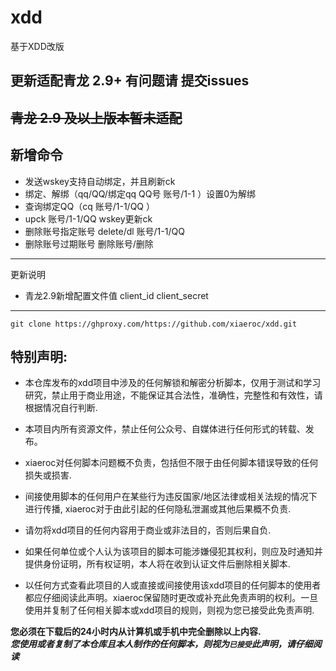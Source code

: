 # xdd
基于XDD改版
## 更新适配青龙 2.9+ 有问题请 提交issues
## ~~青龙 2.9 及以上版本暂未适配~~
## 新增命令
* 发送wskey支持自动绑定，并且刷新ck
* 绑定、解绑（qq/QQ/绑定qq QQ号 账号/1-1 ）设置0为解绑
* 查询绑定QQ（cq 账号/1-1/QQ ）
* upck 账号/1-1/QQ wskey更新ck
* 删除账号指定账号 delete/dl 账号/1-1/QQ
* 删除账号过期账号 删除账号/删除
--- 
更新说明
* 青龙2.9新增配置文件值 client_id client_secret
---
    git clone https://ghproxy.com/https://github.com/xiaeroc/xdd.git

## 特别声明: 

* 本仓库发布的xdd项目中涉及的任何解锁和解密分析脚本，仅用于测试和学习研究，禁止用于商业用途，不能保证其合法性，准确性，完整性和有效性，请根据情况自行判断.

* 本项目内所有资源文件，禁止任何公众号、自媒体进行任何形式的转载、发布。

* xiaeroc对任何脚本问题概不负责，包括但不限于由任何脚本错误导致的任何损失或损害.

* 间接使用脚本的任何用户在某些行为违反国家/地区法律或相关法规的情况下进行传播, xiaeroc对于由此引起的任何隐私泄漏或其他后果概不负责.

* 请勿将xdd项目的任何内容用于商业或非法目的，否则后果自负.

* 如果任何单位或个人认为该项目的脚本可能涉嫌侵犯其权利，则应及时通知并提供身份证明，所有权证明，本人将在收到认证文件后删除相关脚本.

* 以任何方式查看此项目的人或直接或间接使用该xdd项目的任何脚本的使用者都应仔细阅读此声明。xiaeroc保留随时更改或补充此免责声明的权利。一旦使用并复制了任何相关脚本或xdd项目的规则，则视为您已接受此免责声明.

**您必须在下载后的24小时内从计算机或手机中完全删除以上内容.**  </br>
***您使用或者复制了本仓库且本人制作的任何脚本，则视为`已接受`此声明，请仔细阅读*** 
